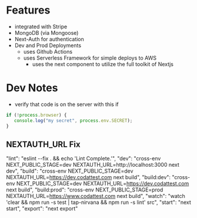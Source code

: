 # Features
- integrated with Stripe
- MongoDB (via Mongoose)
- Next-Auth for authentication
- Dev and Prod Deployments
  - uses Github Actions
  - uses Serverless Framework for simple deploys to AWS
    - uses the next component to utilize the full toolkit of Nextjs


# Dev Notes
- verify that code is on the server with this if
```js
if (!process.browser) {
   console.log("my secret", process.env.SECRET);
}
```

## NEXTAUTH_URL Fix
"lint": "eslint --fix . && echo 'Lint Complete.'",
"dev": "cross-env NEXT_PUBLIC_STAGE=dev NEXTAUTH_URL=http://localhost:3000 next dev",
"build": "cross-env NEXT_PUBLIC_STAGE=dev NEXTAUTH_URL=https://dev.codattest.com next build",
"build:dev": "cross-env NEXT_PUBLIC_STAGE=dev NEXTAUTH_URL=https://dev.codattest.com next build",
"build:prod": "cross-env NEXT_PUBLIC_STAGE=prod NEXTAUTH_URL=https://www.codattest.com next build",
"watch": "watch 'clear && npm run -s test | tap-nirvana && npm run -s lint' src",
"start": "next start",
"export": "next export"